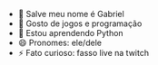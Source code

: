 - 👋 Salve meu nome é Gabriel
- 👀 Gosto de jogos e programação
- 🌱 Estou aprendendo Python
- 😄 Pronomes: ele/dele
- ⚡ Fato curioso: fasso live na twitch
